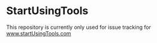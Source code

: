 StartUsingTools
========

This repository is currently only used for issue tracking for www.startUsingTools.com
